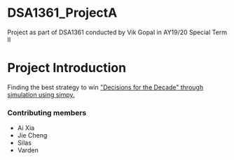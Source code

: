 # DSA1361_ProjectA
Project as part of DSA1361 conducted by Vik Gopal in AY19/20 Special Term II

# Project Introduction
Finding the best strategy to win <a href="https://www.climatecentre.org/resources-games/games/4/decisions-for-the-decade">"Decisions for the Decade" through simulation using simpy. </a>

### Contributing members

- Ai Xia
- Jie Cheng
- Silas
- Varden
